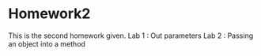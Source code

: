 # Homework2
This is the second homework given.
Lab 1 : Out parameters
Lab 2 : Passing an object into a method
